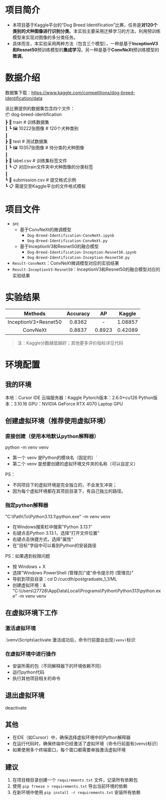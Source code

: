 # 项目简介
- 本项目基于Kaggle平台的“Dog Breed Identification”比赛，任务是**对120个类别的犬种图像进行识别分类**。本实验主要采用迁移学习的方法，利用预训练模型来实现对图像的多分类任务。  
- 具体而言，本实验采用两种方法（包含三个模型），一种是基于**InceptionV3和Resnet50**预训练模型的**集成学习**，另一种是基于**ConvNeXt**预训练模型的**微调**。
# 数据介绍
数据集下载：https://www.kaggle.com/competitions/dog-breed-identification/data

该比赛提供的数据集包含四个文件：  
📦 dog-breed-identification  
 ┣ 📂 train            # 训练数据集  
 ┃ ┗ 🖼️ 10222张图像    # 120个犬种类别  
 ┃  
 ┣ 📂 test             # 测试数据集  
 ┃ ┗ 🖼️ 10357张图像    # 待分类的犬种图像  
 ┃  
 ┣ 📄 label.csv        # 训练集标签文件  
 ┃ ┗ 📋 对应train文件夹中犬种图像的分类标签  
 ┃  
 ┗ 📄 submission.csv   # 提交格式示例  
   ┗ 📋 需提交至Kaggle平台的文件格式模板  
# 项目文件
- src
    - 基于ConvNeXt的微调模型
        - `Dog-Breed-Identification-ConvNeXt.ipynb`
        - `Dog-Breed-Identification-ConvNeXt.py`
    - 基于InceptionV3和Resnet50的融合模型
        - `Dog-Breed-Identification-Inception-Resnet50.ipynb`
        - `Dog-Breed-Identification-Inception-Resnet50.py`
- `Result-ConvNeXt`：ConvNeXt微调模型对应的实验结果  
- `Result-InceptionV3-Resnet50`：InceptionV3和Resnet50的融合模型对应的实验结果  
# 实验结果
| Methods | Accuracy | AP | Kaggle |
|:-------:|:--------:|:--:|:------:|
| InceptionV3+Resnet50 | 0.8362 | - | 1.08857 |
| ConvNeXt | 0.8837 | 0.8923 | 0.42089 |
> 注：Kaggle分数越低越好；其他更多评价指标详见代码
# 环境配置
## 我的环境
本地：Cursor IDE
云端服务器：Kaggle
Pytorch版本：2.6.0+cu126
Python版本：3.10.16
GPU：NVIDIA GeForce RTX 4070 Laptop GPU

## 创建虚拟环境（推荐使用虚拟环境）
### 直接创建（使用本地默认python解释器）
python -m venv venv
- 第一个 venv 是Python的模块名（固定的）`
- 第二个 venv 是想要创建的虚拟环境文件夹的名称（可以自定义）

PS：
- 不同项目下的虚拟环境是完全独立的，不会发生冲突；
- 因为每个虚拟环境都在其项目目录下，有自己独立的路径。

### 指定python解释器
"C:\Path\To\Python3.13.1\python.exe" -m venv venv
- 在Windows搜索栏中搜索"Python 3.13.1"
- 右键点击Python 3.13.1，选择"打开文件位置"
- 右键点击快捷方式，选择"属性"
- 在"目标"字段中可以看到Python的安装路径

PS：如果遇到权限问题
- 按 Windows + X
- 选择"Windows PowerShell (管理员)"或"命令提示符 (管理员)"
- 导航到项目目录：cd D:/cucdlh/postgraduate_1_1/ML
- 创建虚拟环境：& "C:\Users\27728\AppData\Local\Programs\Python\Python313\python.exe" -m venv venv

## 在虚拟环境下工作
### 激活虚拟环境
.\venv\Scripts\activate
激活成功后，命令行前面会出现`(venv)`标识
### 在虚拟环境中进行操作
- 安装所需的包（不同解释器下的环境依赖不同）
- 运行python代码
- 执行其他项目相关的命令

## 退出虚拟环境
deactivate

## 其他
- 在IDE（如Cursor）中，确保选择虚拟环境中的Python解释器
- 在运行代码时，确保终端中已经激活了虚拟环境（命令行前面有(venv)标识）
- 如果使用多个终端窗口，每个窗口都需要单独激活虚拟环境

## 建议
1. 在项目根目录创建一个 `requirements.txt` 文件，记录所有依赖包
2. 使用 `pip freeze > requirements.txt` 导出当前环境的依赖
3. 在新环境中使用 `pip install -r requirements.txt` 安装所有依赖